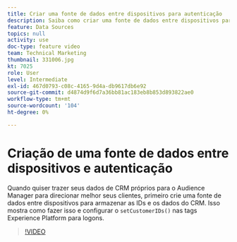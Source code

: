```yaml
---
title: Criar uma fonte de dados entre dispositivos para autenticação
description: Saiba como criar uma fonte de dados entre dispositivos para autenticação. Consulte como trazer seus dados de CRM próprios para o Audience Manager para melhor direcionar seus clientes e configurar o método setCustomerIDs() nas tags da plataforma para logons.
feature: Data Sources
topics: null
activity: use
doc-type: feature video
team: Technical Marketing
thumbnail: 331006.jpg
kt: 7025
role: User
level: Intermediate
exl-id: 467d0793-c08c-4165-9d4a-db9617db6e92
source-git-commit: d4874d9f6d7a36bb81ac183eb8b853d893822ae0
workflow-type: tm+mt
source-wordcount: '104'
ht-degree: 0%

---
```


# Criação de uma fonte de dados entre dispositivos e autenticação

Quando quiser trazer seus dados de CRM próprios para o Audience Manager para direcionar melhor seus clientes, primeiro crie uma fonte de dados entre dispositivos para armazenar as IDs e os dados do CRM. Isso mostra como fazer isso e configurar o `setCustomerIDs()` nas tags Experience Platform para logons.

>[!VIDEO](https://video.tv.adobe.com/v/331006/?quality=12&learn=on)
